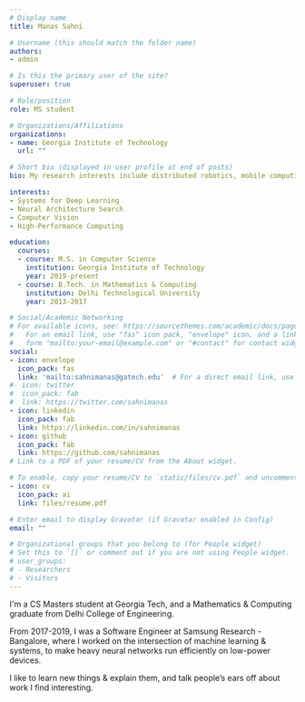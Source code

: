 ```yaml
---
# Display name
title: Manas Sahni

# Username (this should match the folder name)
authors:
- admin

# Is this the primary user of the site?
superuser: true

# Role/position
role: MS student

# Organizations/Affiliations
organizations:
- name: Georgia Institute of Technology
  url: ""

# Short bio (displayed in user profile at end of posts)
bio: My research interests include distributed robotics, mobile computing and programmable matter.

interests:
- Systems for Deep Learning
- Neural Architecture Search
- Computer Vision
- High-Performance Computing

education:
  courses:
  - course: M.S. in Computer Science
    institution: Georgia Institute of Technology
    year: 2019-present
  - course: B.Tech. in Mathematics & Computing
    institution: Delhi Technological University
    year: 2013-2017

# Social/Academic Networking
# For available icons, see: https://sourcethemes.com/academic/docs/page-builder/#icons
#   For an email link, use "fas" icon pack, "envelope" icon, and a link in the
#   form "mailto:your-email@example.com" or "#contact" for contact widget.
social:
- icon: envelope
  icon_pack: fas
  link: 'mailto:sahnimanas@gatech.edu'  # For a direct email link, use "mailto:test@example.org".
#- icon: twitter
#  icon_pack: fab
#  link: https://twitter.com/sahnimanas
- icon: linkedin
  icon_pack: fab
  link: https://linkedin.com/in/sahnimanas
- icon: github
  icon_pack: fab
  link: https://github.com/sahnimanas
# Link to a PDF of your resume/CV from the About widget.

# To enable, copy your resume/CV to `static/files/cv.pdf` and uncomment the lines below.  
- icon: cv
  icon_pack: ai
  link: files/resume.pdf

# Enter email to display Gravatar (if Gravatar enabled in Config)
email: ""

# Organizational groups that you belong to (for People widget)
# Set this to `[]` or comment out if you are not using People widget.  
# user_groups:
# - Researchers
# - Visitors
---
```


I'm a CS Masters student at Georgia Tech, and a Mathematics & Computing graduate from Delhi College of Engineering.

From 2017-2019, I was a Software Engineer at Samsung Research - Bangalore, where I worked on the intersection of machine learning & systems, to make heavy neural networks run efficiently on low-power devices.

I like to learn new things & explain them, and talk people’s ears off about work I find interesting.
